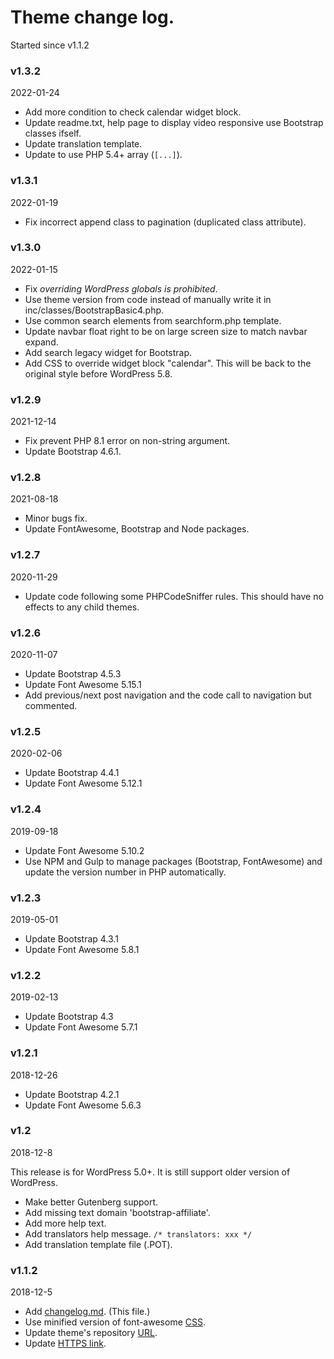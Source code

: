 # Theme change log.
Started since v1.1.2

### v1.3.2
2022-01-24

* Add more condition to check calendar widget block.
* Update readme.txt, help page to display video responsive use Bootstrap classes ifself.
* Update translation template.
* Update to use PHP 5.4+ array (`[...]`).

### v1.3.1
2022-01-19
* Fix incorrect append class to pagination (duplicated class attribute).

### v1.3.0
2022-01-15
* Fix _overriding WordPress globals is prohibited_.
* Use theme version from code instead of manually write it in inc/classes/BootstrapBasic4.php.
* Use common search elements from searchform.php template.
* Update navbar float right to be on large screen size to match navbar expand.
* Add search legacy widget for Bootstrap.
* Add CSS to override widget block "calendar". This will be back to the original style before WordPress 5.8.

### v1.2.9
2021-12-14
* Fix prevent PHP 8.1 error on non-string argument.
* Update Bootstrap 4.6.1.

### v1.2.8
2021-08-18
* Minor bugs fix.
* Update FontAwesome, Bootstrap and Node packages.

### v1.2.7
2020-11-29
* Update code following some PHPCodeSniffer rules. This should have no effects to any child themes.

### v1.2.6
2020-11-07
* Update Bootstrap 4.5.3
* Update Font Awesome 5.15.1
* Add previous/next post navigation and the code call to navigation but commented.

### v1.2.5
2020-02-06
* Update Bootstrap 4.4.1
* Update Font Awesome 5.12.1

### v1.2.4
2019-09-18
* Update Font Awesome 5.10.2
* Use NPM and Gulp to manage packages (Bootstrap, FontAwesome) and update the version number in PHP automatically.

### v1.2.3
2019-05-01

* Update Bootstrap 4.3.1
* Update Font Awesome 5.8.1

### v1.2.2
2019-02-13

* Update Bootstrap 4.3
* Update Font Awesome 5.7.1

### v1.2.1
2018-12-26

* Update Bootstrap 4.2.1
* Update Font Awesome 5.6.3

### v1.2
2018-12-8

This release is for WordPress 5.0+. It is still support older version of WordPress.
* Make better Gutenberg support.
* Add missing text domain 'bootstrap-affiliate'.
* Add more help text.
* Add translators help message. `/* translators: xxx */`
* Add translation template file (.POT).

### v1.1.2
2018-12-5
* Add [changelog.md](https://github.com/Rundiz-WP/bootstrap-affiliate/issues/26). (This file.)
* Use minified version of font-awesome [CSS](https://github.com/Rundiz-WP/bootstrap-affiliate/commit/3e27bbd2c496eb32052a6695f06073358f965a3b).
* Update theme's repository [URL](https://github.com/Rundiz-WP/bootstrap-affiliate/commit/e88c59ffeee2e0a64cc477a540b0018def0920f0).
* Update [HTTPS link](https://github.com/Rundiz-WP/bootstrap-affiliate/commit/12c95ed2fdd1c86aa85dad82b97d3ecceaace732).
